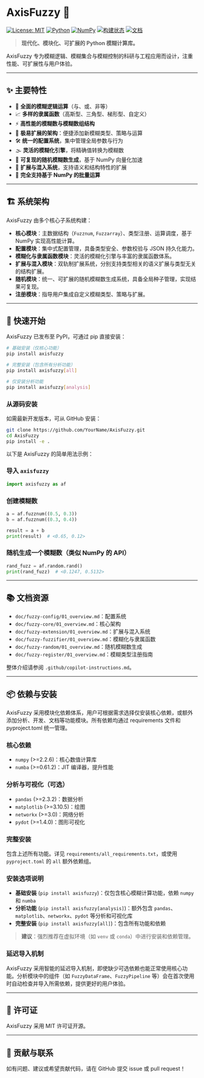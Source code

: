 # AxisFuzzy 🚀

[![License: MIT](https://img.shields.io/badge/License-MIT-blue.svg)](LICENSE)
[![Python](https://img.shields.io/badge/Python-3.12%2B-blue?logo=python)](https://www.python.org/)
[![NumPy](https://img.shields.io/badge/NumPy-%3E=2.26-blue?logo=numpy)](https://numpy.org/)
[![构建状态](https://img.shields.io/badge/build-passing-brightgreen)](#)
[![文档](https://img.shields.io/badge/docs-available-informational)](docs/)

> **现代化、模块化、可扩展的 Python 模糊计算库。**

AxisFuzzy 专为模糊逻辑、模糊集合与模糊控制的科研与工程应用而设计，注重性能、可扩展性与用户体验。

---

## ✨ 主要特性
- 🧠 **全面的模糊逻辑运算**（与、或、非等）
- 📈 **多样的隶属函数**（高斯型、三角型、梯形型、自定义）
- ⚡ **高性能的模糊数与模糊数组结构**
- 🧩 **极易扩展的架构**：便捷添加新模糊类型、策略与运算
- 🛠️ **统一的配置系统**，集中管理全局参数与行为
- 🌫️ **灵活的模糊化引擎**，将精确值转换为模糊数
- 🎲 **可复现的随机模糊数生成**，基于 NumPy 向量化加速
- 🔌 **扩展与混入系统**，支持语义和结构特性的扩展
- 🚀 **完全支持基于 NumPy 的批量运算**

---

## 🏗️ 系统架构
AxisFuzzy 由多个核心子系统构建：
- **核心模块**：主数据结构（`Fuzznum`, `Fuzzarray`）、类型注册、运算调度，基于 NumPy 实现高性能计算。
- **配置模块**：集中式配置管理，具备类型安全、参数校验与 JSON 持久化能力。
- **模糊化与隶属函数模块**：灵活的模糊化引擎与丰富的隶属函数体系。
- **扩展与混入模块**：双轨制扩展系统，分别支持类型相关的语义扩展与类型无关的结构扩展。
- **随机模块**：统一、可扩展的随机模糊数生成系统，具备全局种子管理，实现结果可复现。
- **注册模块**：指导用户集成自定义模糊类型、策略与扩展。

---

## 🚀 快速开始

AxisFuzzy 已发布至 PyPI，可通过 pip 直接安装：

```bash
# 基础安装（仅核心功能）
pip install axisfuzzy

# 完整安装（包含所有分析功能）
pip install axisfuzzy[all]

# 仅安装分析功能
pip install axisfuzzy[analysis]
```

### 从源码安装
如需最新开发版本，可从 GitHub 安装：

```bash
git clone https://github.com/YourName/AxisFuzzy.git
cd AxisFuzzy
pip install -e .
```

以下是 AxisFuzzy 的简单用法示例：

### 导入 `axisfuzzy`
```python
import axisfuzzy as af
```

### 创建模糊数
```python
a = af.fuzznum((0.5, 0.3))
b = af.fuzznum((0.3, 0.4))

result = a + b
print(result)  # <0.65, 0.12>
```

### 随机生成一个模糊数（类似 NumPy 的 API）
```python
rand_fuzz = af.random.rand()
print(rand_fuzz)  # <0.1247, 0.5132>
```

---

## 📚 文档资源
- `doc/fuzzy-config/01_overview.md`：配置系统
- `doc/fuzzy-core/01_overview.md`：核心架构
- `doc/fuzzy-extension/01_overview.md`：扩展与混入系统
- `doc/fuzzy-fuzzifier/01_overview.md`：模糊化与隶属函数
- `doc/fuzzy-random/01_overview.md`：随机模糊数生成
- `doc/fuzzy-register/01_overview.md`：模糊类型注册指南

整体介绍请参阅 `.github/copilot-instructions.md`。

---

## 📦 依赖与安装

AxisFuzzy 采用模块化依赖体系，用户可根据需求选择仅安装核心依赖，或额外添加分析、开发、文档等功能模块。所有依赖均通过 requirements 文件和 pyproject.toml 统一管理。

### 核心依赖
- `numpy` (>=2.2.6)：核心数值计算库
- `numba` (>=0.61.2)：JIT 编译器，提升性能

### 分析与可视化（可选）
- `pandas` (>=2.3.2)：数据分析
- `matplotlib` (>=3.10.5)：绘图
- `networkx` (>=3.0)：网络分析
- `pydot` (>=1.4.0)：图形可视化

### 完整安装
包含上述所有功能。详见 `requirements/all_requirements.txt`，或使用 `pyproject.toml` 的 `all` 额外依赖组。

### 安装选项说明

- **基础安装** (`pip install axisfuzzy`)：仅包含核心模糊计算功能，依赖 `numpy` 和 `numba`
- **分析功能** (`pip install axisfuzzy[analysis]`)：额外包含 `pandas`、`matplotlib`、`networkx`、`pydot` 等分析和可视化库
- **完整安装** (`pip install axisfuzzy[all]`)：包含所有功能和依赖

> **建议**：强烈推荐在虚拟环境（如 `venv` 或 `conda`）中进行安装和依赖管理。

### 延迟导入机制

AxisFuzzy 采用智能的延迟导入机制，即使缺少可选依赖也能正常使用核心功能。分析模块中的组件（如 `FuzzyDataFrame`、`FuzzyPipeline` 等）会在首次使用时自动检查并导入所需依赖，提供更好的用户体验。

---

## 📝 许可证
AxisFuzzy 采用 MIT 许可证开源。

---

## 🤝 贡献与联系
如有问题、建议或希望贡献代码，请在 GitHub 提交 issue 或 pull request！